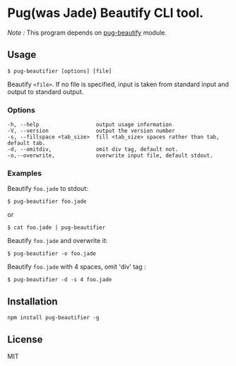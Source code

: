 # Pug(was Jade) Beautify CLI tool.

_Note :_ This program depends on [pug-beautify](https://github.com/vingorius/pug-beautify) module.

## Usage

```
$ pug-beautifier [options] [file]
```

Beautify `<file>`. If no file is specified,
input is taken from standard input and output to standard output.

### Options

```
-h, --help                  output usage information
-V, --version               output the version number
-s, --fillspace <tab_size>  fill <tab_size> spaces rather than tab, default tab.
-d, --omitdiv,              omit div tag, default not.
-o,--overwrite,             overwrite input file, default stdout.
```

### Examples

Beautify `foo.jade` to stdout:

```
$ pug-beautifier foo.jade
```
or
```
$ cat foo.jade | pug-beautifier
```

Beautify `foo.jade` and overwrite it:

```
$ pug-beautifier -o foo.jade
```

Beautify `foo.jade` with 4 spaces, omit 'div' tag :

```
$ pug-beautifier -d -s 4 foo.jade
```


## Installation

    npm install pug-beautifier -g

## License

MIT
